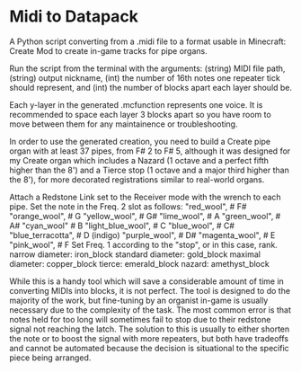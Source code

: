 # Midi to Datapack
 A Python script converting from a .midi file to a format usable in Minecraft: Create Mod to create in-game tracks for pipe organs.

Run the script from the terminal with the arguments: (string) MIDI file path, (string) output nickname, (int) the number of 16th notes one repeater tick should represent, and (int) the number of blocks apart each layer should be. 

Each y-layer in the generated .mcfunction represents one voice. It is recommended to space each layer 3 blocks apart so you have room to move between them for any maintainence or troubleshooting.

In order to use the generated creation, you need to build a Create pipe organ with at least 37 pipes, from F# 2 to F# 5, although it was designed for my Create organ which includes a Nazard (1 octave and a perfect fifth higher than the 8') and a Tierce stop (1 octave and a major third higher than the 8'), for more decorated registrations similar to real-world organs. 

Attach a Redstone Link set to the Receiver mode with the wrench to each pipe. Set the note in the Freq. 2 slot as follows:
            "red_wool",          # F#
            "orange_wool",       # G
            "yellow_wool",       # G#
            "lime_wool",         # A
            "green_wool",        # A#
            "cyan_wool"          # B
            "light_blue_wool",   # C
            "blue_wool",         # C#
            "blue_terracotta",   # D (indigo)
            "purple_wool",       # D#
            "magenta_wool",      # E
            "pink_wool",         # F
Set Freq. 1 according to the "stop", or in this case, rank. 
            narrow diameter: iron_block
            standard diameter: gold_block
            maximal diameter: copper_block
            tierce: emerald_block
            nazard: amethyst_block

While this is a handy tool which will save a considerable amount of time in converting MIDIs into blocks, it is not perfect. The tool is designed to do the majority of the work, but fine-tuning by an organist in-game is usually necessary due to the complexity of the task. The most common error is that notes held for too long will sometimes fail to stop due to their redstone signal not reaching the latch. The solution to this is usually to either shorten the note or to boost the signal with more repeaters, but both have tradeoffs and cannot be automated because the decision is situational to the specific piece being arranged.
